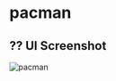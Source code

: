 # pacman



## ?? UI Screenshot
![pacman](https://user-images.githubusercontent.com/32854050/165243035-17546956-a2ee-4d91-841e-70175d4ac71b.jpg)
